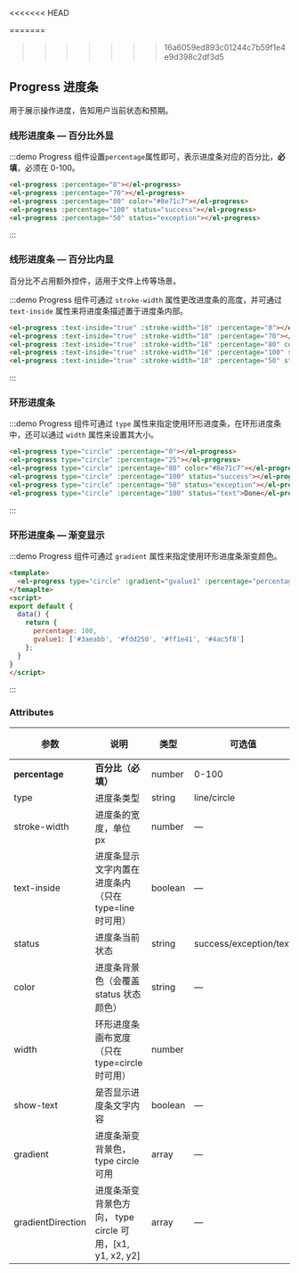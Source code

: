 <<<<<<< HEAD
<script>
export default {
  data() {
    return {
      percentage: 100,
      gvalue1: ['#3aeabb', '#fdd250', '#ff1e41', '#4ac5f8']
    };
  }
}
</script>
<style>
  .demo-box.demo-progress {
    .el-progress--line {
      margin-bottom: 15px;
      width: 350px;
    }
    .el-progress--circle {
      margin-right: 15px;
    }
  }
</style>

=======
>>>>>>> 16a6059ed893c01244c7b59f1e4e9d398c2df3d5
## Progress 进度条

用于展示操作进度，告知用户当前状态和预期。

### 线形进度条 — 百分比外显

:::demo Progress 组件设置`percentage`属性即可，表示进度条对应的百分比，**必填**，必须在 0-100。
```html
<el-progress :percentage="0"></el-progress>
<el-progress :percentage="70"></el-progress>
<el-progress :percentage="80" color="#8e71c7"></el-progress>
<el-progress :percentage="100" status="success"></el-progress>
<el-progress :percentage="50" status="exception"></el-progress>
```
:::

### 线形进度条 — 百分比内显

百分比不占用额外控件，适用于文件上传等场景。

:::demo Progress 组件可通过 `stroke-width` 属性更改进度条的高度，并可通过 `text-inside` 属性来将进度条描述置于进度条内部。
```html
<el-progress :text-inside="true" :stroke-width="18" :percentage="0"></el-progress>
<el-progress :text-inside="true" :stroke-width="18" :percentage="70"></el-progress>
<el-progress :text-inside="true" :stroke-width="18" :percentage="80" color="rgba(142, 113, 199, 0.7)"></el-progress>
<el-progress :text-inside="true" :stroke-width="18" :percentage="100" status="success"></el-progress>
<el-progress :text-inside="true" :stroke-width="18" :percentage="50" status="exception"></el-progress>
```
:::

### 环形进度条

:::demo Progress 组件可通过 `type` 属性来指定使用环形进度条，在环形进度条中，还可以通过 `width` 属性来设置其大小。
```html
<el-progress type="circle" :percentage="0"></el-progress>
<el-progress type="circle" :percentage="25"></el-progress>
<el-progress type="circle" :percentage="80" color="#8e71c7"></el-progress>
<el-progress type="circle" :percentage="100" status="success"></el-progress>
<el-progress type="circle" :percentage="50" status="exception"></el-progress>
<el-progress type="circle" :percentage="100" status="text">Done</el-progress>
```
:::

### 环形进度条  —  渐变显示

:::demo Progress 组件可通过 `gradient` 属性来指定使用环形进度条渐变颜色。
```html
<template>
  <el-progress type="circle" :gradient="gvalue1" :percentage="percentage" ></el-progress>
</temaplte>
<script>
export default {
  data() {
    return {
      percentage: 100,
      gvalue1: ['#3aeabb', '#fdd250', '#ff1e41', '#4ac5f8']
    };
  }
}
</script>
```
:::



### Attributes
| 参数          | 说明            | 类型            | 可选值                 | 默认值   |
|-------------  |---------------- |---------------- |---------------------- |-------- |
| **percentage** | **百分比（必填）**   | number          |     0-100          |     0    |
| type          | 进度条类型           | string         | line/circle | line |
| stroke-width  | 进度条的宽度，单位 px | number          | — | 6 |
| text-inside  | 进度条显示文字内置在进度条内（只在 type=line 时可用） | boolean | — | false |
| status  | 进度条当前状态 | string | success/exception/text | — |
| color  | 进度条背景色（会覆盖 status 状态颜色） | string | — | — |
| width  | 环形进度条画布宽度（只在 type=circle 时可用） | number |  | 126 |
| show-text  | 是否显示进度条文字内容 | boolean | — | true |
| gradient  | 进度条渐变背景色，type circle 可用 | array | — | [] |
| gradientDirection  | 进度条渐变背景色方向， type circle 可用，[x1, y1, x2, y2] | array | — | [0, 0, 1, 0] |
